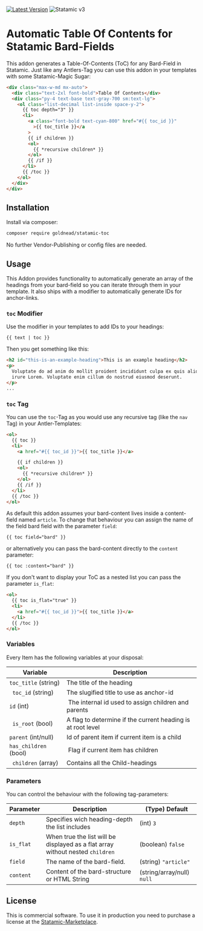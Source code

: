 [![Latest Version](https://img.shields.io/github/v/release/goldnead/statamic-toc?style=flat-square)](https://github.com/goldnead/statamic-toc/releases)
![Statamic v3](https://img.shields.io/badge/Statamic-3.1+-FF269E)

# Automatic Table Of Contents for Statamic Bard-Fields

This addon generates a Table-Of-Contents (ToC) for any Bard-Field in Statamic. Just like any Antlers-Tag you can use this addon in your templates with some Statamic-Magic Sugar:

```html
<div class="max-w-md mx-auto">
  <div class="text-2xl font-bold">Table Of Contents</div>
  <div class="py-4 text-base text-gray-700 sm:text-lg">
    <ol class="list-decimal list-inside space-y-2">
      {{ toc depth="3" }}
      <li>
        <a class="font-bold text-cyan-800" href="#{{ toc_id }}"
          >{{ toc_title }}</a
        >
        {{ if children }}
        <ol>
          {{ *recursive children* }}
        </ol>
        {{ /if }}
      </li>
      {{ /toc }}
    </ol>
  </div>
</div>
```

## Installation

Install via composer:

```bash
composer require goldnead/statamic-toc
```

No further Vendor-Publishing or config files are needed.

## Usage

This Addon provides functionality to automatically generate an array of the headings from your bard-field so you can iterate through them in your template. It also ships with a modifier to automatically generate IDs for anchor-links.

### `toc` Modifier

Use the modifier in your templates to add IDs to your headings:

```
{{ text | toc }}
```

Then you get something like this:

```html
<h2 id="this-is-an-example-heading">This is an example heading</h2>
<p>
  Voluptate do ad anim do mollit proident incididunt culpa ex quis aliquip et
  irure Lorem. Voluptate enim cillum do nostrud eiusmod deserunt.
</p>
...
```

### `toc` Tag

You can use the `toc`-Tag as you would use any recursive tag (like the `nav` Tag) in your Antler-Templates:

```html
<ol>
  {{ toc }}
  <li>
    <a href="#{{ toc_id }}">{{ toc_title }}</a>

    {{ if children }}
    <ol>
      {{ *recursive children* }}
    </ol>
    {{ /if }}
  </li>
  {{ /toc }}
</ol>
```

As default this addon assumes your bard-content lives inside a content-field
named `article`. To change that behaviour you can assign the name of the field
bard field with the parameter `field`:

`{{ toc field="bard" }}`

or alternatively you can pass the bard-content directly to the `content` parameter:

`{{ toc :content="bard" }}`

If you don't want to display your ToC as a nested list you can pass the parameter `is_flat`:

```html
<ol>
  {{ toc is_flat="true" }}
  <li>
    <a href="#{{ toc_id }}">{{ toc_title }}</a>
  </li>
  {{ /toc }}
</ol>
```

### Variables

Every Item has the following variables at your disposal:

| Variable              | Description                                                 |
| --------------------- | ----------------------------------------------------------- |
| `toc_title` (string)  | The title of the heading                                    |
| ` toc_id` (string)    | The slugified title to use as anchor-id                     |
| `id` (int)            |  The internal id used to assign children and parents        |
| ` is_root` (bool)     | A flag to determine if the current heading is at root level |
| `parent` (int/null)   | Id of parent item if current item is a child                |
| `has_children` (bool) |  Flag if current item has children                          |
| ` children` (array)   | Contains all the Child-headings                             |

### Parameters

You can control the behaviour with the following tag-parameters:

| Parameter | Description                                                                    | (Type) Default             |
| --------- | ------------------------------------------------------------------------------ | -------------------------- |
| `depth`   | Specifies wich heading-depth the list includes                                 | (int) `3`                  |
| `is_flat` | When true the list will be displayed as a flat array without nested `children` | (boolean) `false`          |
| `field`   | The name of the bard-field.                                                    | (string) `"article"`       |
| `content` | Content of the bard-structure or HTML String                                   | (string/array/null) `null` |

## License

This is commercial software. To use it in production you need to purchase a license at the [Statamic-Marketplace](https://statamic.com/addons).
